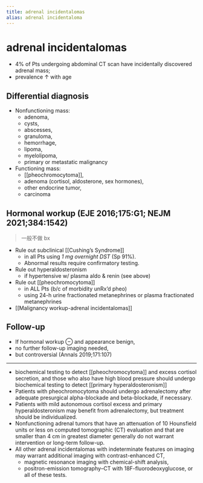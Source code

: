 ```yaml
---
title: adrenal incidentalomas
alias: adrenal incidentaloma
---
```


# adrenal incidentalomas

- 4% of Pts undergoing abdominal CT scan have incidentally discovered adrenal mass;
- prevalence ↑ with age

## Differential diagnosis

- Nonfunctioning mass:
  - adenoma,
  - cysts,
  - abscesses,
  - granuloma,
  - hemorrhage,
  - lipoma,
  - myelolipoma,
  - primary or metastatic malignancy
- Functioning mass:
  - [[pheochromocytoma]],
  - adenoma (cortisol, aldosterone, sex hormones),
  - other endocrine tumor,
  - carcinoma

## Hormonal workup (EJE 2016;175:G1; NEJM 2021;384:1542)

> 一般不做 bx

- Rule out subclinical [[Cushing’s Syndrome]]
  - in all Pts using _1 mg overnight DST_ (Sp 91%).
  - Abnormal results require confirmatory testing.
- Rule out hyperaldosteronism
  - if hypertensive w/ plasma aldo & renin (see above)
- Rule out [[pheochromocytoma]]
  - in ALL Pts (b/c of morbidity unRx’d pheo)
  - using 24-h urine fractionated metanephrines or plasma fractionated metanephrines
- [[Malignancy workup-adrenal incidentalomas]]

## Follow-up

- If hormonal workup ⊖ and appearance benign,
- no further follow-up imaging needed,
- but controversial (Annals 2019;171:107)

---

- biochemical testing to detect [[pheochromocytoma]] and excess cortisol secretion, and those who also have high blood pressure should undergo biochemical testing to detect [[primary hyperaldosteronism]]
- Patients with pheochromocytoma should undergo adrenalectomy after adequate presurgical alpha-blockade and beta-blockade, if necessary.
- Patients with mild autonomous cortisol excess and primary hyperaldosteronism may benefit from adrenalectomy, but treatment should be individualized.
- Nonfunctioning adrenal tumors that have an attenuation of 10 Hounsfield units or less on computed tomographic (CT) evaluation and that are smaller than 4 cm in greatest diameter generally do not warrant intervention or long-term follow-up.
- All other adrenal incidentalomas with indeterminate features on imaging may warrant additional imaging with contrast-enhanced CT,
  - magnetic resonance imaging with chemical-shift analysis,
  - positron-emission tomography–CT with 18F-fluorodeoxyglucose, or all of these tests.
